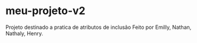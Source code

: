 # meu-projeto-v2
Projeto destinado a pratica de atributos de inclusão
Feito por Emilly, Nathan, Nathaly, Henry.
